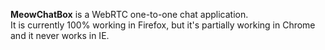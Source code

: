 <b>MeowChatBox</b> is a WebRTC one-to-one chat application. <br>
It is currently 100% working in Firefox, but it's partially working in Chrome and it never works in IE. <br>
